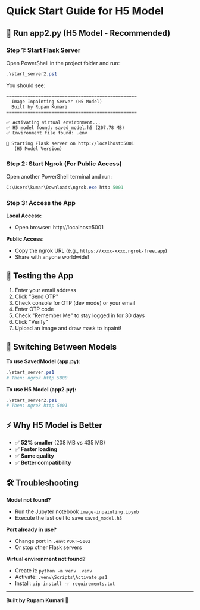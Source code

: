 # Quick Start Guide for H5 Model

## 🚀 Run app2.py (H5 Model - Recommended)

### Step 1: Start Flask Server
Open PowerShell in the project folder and run:

```powershell
.\start_server2.ps1
```

You should see:
```
=================================================
  Image Inpainting Server (H5 Model)
  Built by Rupam Kumari
=================================================

✅ Activating virtual environment...
✅ H5 model found: saved_model.h5 (207.78 MB)
✅ Environment file found: .env

🚀 Starting Flask server on http://localhost:5001
   (H5 Model Version)
```

### Step 2: Start Ngrok (For Public Access)
Open another PowerShell terminal and run:

```powershell
C:\Users\kumar\Downloads\ngrok.exe http 5001
```

### Step 3: Access the App

**Local Access:**
- Open browser: http://localhost:5001

**Public Access:**
- Copy the ngrok URL (e.g., `https://xxxx-xxxx.ngrok-free.app`)
- Share with anyone worldwide!

## 📝 Testing the App

1. Enter your email address
2. Click "Send OTP"
3. Check console for OTP (dev mode) or your email
4. Enter OTP code
5. Check "Remember Me" to stay logged in for 30 days
6. Click "Verify"
7. Upload an image and draw mask to inpaint!

## 🔄 Switching Between Models

**To use SavedModel (app.py):**
```powershell
.\start_server.ps1
# Then: ngrok http 5000
```

**To use H5 Model (app2.py):**
```powershell
.\start_server2.ps1  
# Then: ngrok http 5001
```

## ⚡ Why H5 Model is Better

- ✅ **52% smaller** (208 MB vs 435 MB)
- ✅ **Faster loading**
- ✅ **Same quality**
- ✅ **Better compatibility**

## 🛠️ Troubleshooting

**Model not found?**
- Run the Jupyter notebook `image-inpainting.ipynb`
- Execute the last cell to save `saved_model.h5`

**Port already in use?**
- Change port in `.env`: `PORT=5002`
- Or stop other Flask servers

**Virtual environment not found?**
- Create it: `python -m venv .venv`
- Activate: `.venv\Scripts\Activate.ps1`
- Install: `pip install -r requirements.txt`

---

**Built by Rupam Kumari** 🚀
